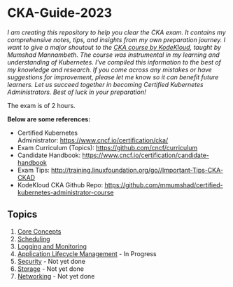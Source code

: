 # CKA-Guide-2023

*I am creating this repository to help you clear the CKA exam. It contains my comprehensive notes, tips, and insights from my own preparation journey.
I want to give a major shoutout to the [CKA course by KodeKloud](https://kodekloud.com/courses/certified-kubernetes-administrator-cka/), taught by Mumshad Mannambeth. The course was instrumental in my learning and understanding of Kubernetes.
I've compiled this information to the best of my knowledge and research. 
If you come across any mistakes or have suggestions for improvement, please let me know so it can benefit future learners.
Let us succeed together in becoming Certified Kubernetes Administrators. Best of luck in your preparation!*

The exam is of 2 hours.

**Below are some references:**

- Certified Kubernetes Administrator: https://www.cncf.io/certification/cka/
- Exam Curriculum (Topics): https://github.com/cncf/curriculum
- Candidate Handbook: https://www.cncf.io/certification/candidate-handbook
- Exam Tips: http://training.linuxfoundation.org/go//Important-Tips-CKA-CKAD
- KodeKloud CKA Github Repo: https://github.com/mmumshad/certified-kubernetes-administrator-course 

## Topics

1. [Core Concepts](https://github.com/anshumanrana331/CKA-Guide-2023/blob/main/CoreConcepts.md)
2. [Scheduling](https://github.com/anshumanrana331/CKA-Guide-2023/blob/main/Scheduling.md)
3. [Logging and Monitoring](https://github.com/anshumanrana331/CKA-Guide-2023/blob/main/Logging%20and%20Monitoring.md)
4. [Application Lifecycle Management](https://github.com/anshumanrana331/CKA-Guide-2023/blob/main/ApplicationLifecycleManagement.md) - In Progress
5. [Security](https://github.com/anshumanrana331/CKA-Guide-2023/blob/main/Security.md) - Not yet done
6. [Storage](https://github.com/anshumanrana331/CKA-Guide-2023/blob/main/Storage.md) - Not yet done
7. [Networking](https://github.com/anshumanrana331/CKA-Guide-2023/blob/main/Networking.md) - Not yet done

